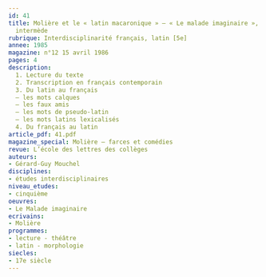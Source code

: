 ```yaml
---
id: 41
title: Molière et le « latin macaronique » – « Le malade imaginaire », troisième
  intermède
rubrique: Interdisciplinarité français, latin [5e]
annee: 1985
magazine: n°12 15 avril 1986
pages: 4
description: 
  1. Lecture du texte
  2. Transcription en français contemporain
  3. Du latin au français
  – les mots calques
  – les faux amis
  – les mots de pseudo-latin
  – les mots latins lexicalisés
  4. Du français au latin
article_pdf: 41.pdf
magazine_special: Molière – farces et comédies
revue: L’école des lettres des collèges
auteurs:
- Gérard-Guy Mouchel
disciplines:
- études interdisciplinaires
niveau_etudes:
- cinquième
oeuvres:
- Le Malade imaginaire
ecrivains:
- Molière
programmes:
- lecture - théâtre
- latin - morphologie
siecles:
- 17e siècle
---
```

